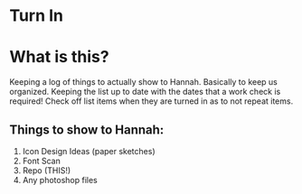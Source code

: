 Turn In
=======

__What is this?__
=================

Keeping a log of things to actually show to Hannah. Basically to keep us organized. Keeping the list up to date with the dates that a work check is required! Check off list items when they are turned in as to not repeat items.

Things to show to Hannah:
-------------------------
1. Icon Design Ideas (paper sketches)
2. Font Scan
3. Repo (THIS!)
4. Any photoshop files

